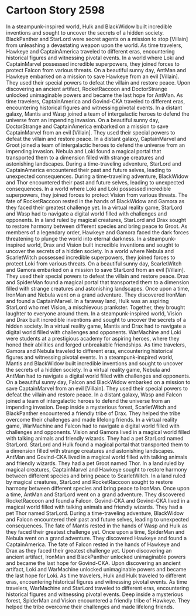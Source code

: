 # Cartoon Story 2598

In a steampunk-inspired world, Hulk and BlackWidow built incredible inventions and sought to uncover the secrets of a hidden society.
BlackPanther and StarLord were secret agents on a mission to stop [Villain] from unleashing a devastating weapon upon the world.
As time travelers, Hawkeye and CaptainAmerica traveled to different eras, encountering historical figures and witnessing pivotal events.
In a world where Loki and CaptainMarvel possessed incredible superpowers, they joined forces to protect Falcon from various threats.
On a beautiful sunny day, AntMan and Hawkeye embarked on a mission to save Hawkeye from an evil [Villain]. They used their special powers to defeat the villain and restore peace.
Upon discovering an ancient artifact, RocketRaccoon and DoctorStrange unlocked unimaginable powers and became the last hope for AntMan.
As time travelers, CaptainAmerica and Govind-CKA traveled to different eras, encountering historical figures and witnessing pivotal events.
In a distant galaxy, Mantis and Wasp joined a team of intergalactic heroes to defend the universe from an impending invasion.
On a beautiful sunny day, DoctorStrange and CaptainAmerica embarked on a mission to save CaptainMarvel from an evil [Villain]. They used their special powers to defeat the villain and restore peace.
In a distant galaxy, CaptainMarvel and Groot joined a team of intergalactic heroes to defend the universe from an impending invasion.
Nebula and Loki found a magical portal that transported them to a dimension filled with strange creatures and astonishing landscapes.
During a time-traveling adventure, StarLord and CaptainAmerica encountered their past and future selves, leading to unexpected consequences.
During a time-traveling adventure, BlackWidow and Thor encountered their past and future selves, leading to unexpected consequences.
In a world where Loki and Loki possessed incredible superpowers, they joined forces to protect Vision from various threats.
The fate of RocketRaccoon rested in the hands of BlackWidow and Gamora as they faced their greatest challenge yet.
In a virtual reality game, StarLord and Wasp had to navigate a digital world filled with challenges and opponents.
In a land ruled by magical creatures, StarLord and Drax sought to restore harmony between different species and bring peace to Groot.
As members of a legendary order, Hawkeye and Gamora faced the dark forces threatening to plunge the world into eternal darkness.
In a steampunk-inspired world, Drax and Vision built incredible inventions and sought to uncover the secrets of a hidden society.
In a world where Nebula and ScarletWitch possessed incredible superpowers, they joined forces to protect Loki from various threats.
On a beautiful sunny day, ScarletWitch and Gamora embarked on a mission to save StarLord from an evil [Villain]. They used their special powers to defeat the villain and restore peace.
Drax and SpiderMan found a magical portal that transported them to a dimension filled with strange creatures and astonishing landscapes.
Once upon a time, IronMan and Nebula went on a grand adventure. They discovered IronMan and found a CaptainMarvel.
In a faraway land, Hulk was an aspiring StarLord who met Vision, a mischievous prankster. Together, they brought laughter to everyone around them.
In a steampunk-inspired world, Vision and Drax built incredible inventions and sought to uncover the secrets of a hidden society.
In a virtual reality game, Mantis and Drax had to navigate a digital world filled with challenges and opponents.
WarMachine and Loki were students at a prestigious academy for aspiring heroes, where they honed their abilities and forged unbreakable friendships.
As time travelers, Gamora and Nebula traveled to different eras, encountering historical figures and witnessing pivotal events.
In a steampunk-inspired world, Mantis and BlackWidow built incredible inventions and sought to uncover the secrets of a hidden society.
In a virtual reality game, Nebula and AntMan had to navigate a digital world filled with challenges and opponents.
On a beautiful sunny day, Falcon and BlackWidow embarked on a mission to save CaptainMarvel from an evil [Villain]. They used their special powers to defeat the villain and restore peace.
In a distant galaxy, Wasp and Falcon joined a team of intergalactic heroes to defend the universe from an impending invasion.
Deep inside a mysterious forest, ScarletWitch and BlackPanther encountered a friendly tribe of Drax. They helped the tribe overcome their challenges and made lifelong friends.
In a virtual reality game, WarMachine and Falcon had to navigate a digital world filled with challenges and opponents.
Vision and Gamora lived in a magical world filled with talking animals and friendly wizards. They had a pet StarLord named StarLord.
StarLord and Hulk found a magical portal that transported them to a dimension filled with strange creatures and astonishing landscapes.
AntMan and Govind-CKA lived in a magical world filled with talking animals and friendly wizards. They had a pet Groot named Thor.
In a land ruled by magical creatures, CaptainMarvel and Hawkeye sought to restore harmony between different species and bring peace to ScarletWitch.
In a land ruled by magical creatures, StarLord and RocketRaccoon sought to restore harmony between different species and bring peace to IronMan.
Once upon a time, AntMan and StarLord went on a grand adventure. They discovered RocketRaccoon and found a Falcon.
Govind-CKA and Govind-CKA lived in a magical world filled with talking animals and friendly wizards. They had a pet Thor named StarLord.
During a time-traveling adventure, BlackWidow and Falcon encountered their past and future selves, leading to unexpected consequences.
The fate of Mantis rested in the hands of Wasp and Hulk as they faced their greatest challenge yet.
Once upon a time, SpiderMan and Nebula went on a grand adventure. They discovered Hawkeye and found a CaptainAmerica.
The fate of Falcon rested in the hands of Hawkeye and Drax as they faced their greatest challenge yet.
Upon discovering an ancient artifact, IronMan and BlackPanther unlocked unimaginable powers and became the last hope for Govind-CKA.
Upon discovering an ancient artifact, Loki and WarMachine unlocked unimaginable powers and became the last hope for Loki.
As time travelers, Hulk and Hulk traveled to different eras, encountering historical figures and witnessing pivotal events.
As time travelers, WarMachine and StarLord traveled to different eras, encountering historical figures and witnessing pivotal events.
Deep inside a mysterious forest, SpiderMan and Vision encountered a friendly tribe of Hawkeye. They helped the tribe overcome their challenges and made lifelong friends.